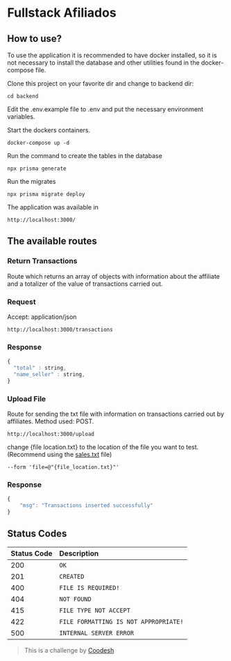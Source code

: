 # Fullstack Afiliados

## How to use?

To use the application it is recommended to have docker installed, so it is not necessary to install the database and other utilities found in the docker-compose file.

Clone this project on your favorite dir and change to backend dir:

```console
cd backend
```

Edit the .env.example file to .env and put the necessary environment variables.

Start the dockers containers.

```console
docker-compose up -d
```

Run the command to create the tables in the database

```console
npx prisma generate
```

Run the migrates

```console
npx prisma migrate deploy
```
 
The application was available in

```console
http://localhost:3000/
```

## The available routes

### Return Transactions 

Route which returns an array of objects with information about the affiliate and a totalizer of the value of transactions carried out. 

### Request
Accept: application/json
```console
http://localhost:3000/transactions
```

### Response

```javascript
{
  "total" : string,
  "name_seller" : string,
}
```

### Upload File

Route for sending the txt file with information on transactions carried out by affiliates.
Method used: POST.

```console
http://localhost:3000/upload
```

change {file location.txt} to the location of the file you want to test. (Recommend using the [sales.txt](https://github.com/mateusgiroletti/fullstack-afiliados/blob/main/sales.txt) file)

```
--form 'file=@"{file_location.txt}"'
```

### Response

```javascript
{
    "msg": "Transactions inserted successfully"
}
```

## Status Codes

| Status Code | Description |
| :--- | :--- |
| 200 | `OK` |
| 201 | `CREATED` |
| 400 | `FILE IS REQUIRED!` |
| 404 | `NOT FOUND` |
| 415 | `FILE TYPE NOT ACCEPT` |
| 422 | `FILE FORMATTING IS NOT APPROPRIATE!` |
| 500 | `INTERNAL SERVER ERROR` |

>  This is a challenge by [Coodesh](https://coodesh.com/)

